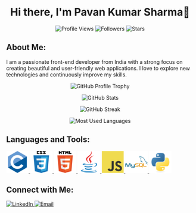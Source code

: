 
<h1 align="center">Hi there, I'm Pavan Kumar Sharma👋</h1>

<p align="center">
  <img src="https://komarev.com/ghpvc/?username=pavansharma1226&label=Profile%20views&color=0e75b6&style=flat-square" alt="Profile Views" />
  <img src="https://img.shields.io/github/followers/pavansharma1226?label=Followers&style=social" alt="Followers" />
  <img src="https://img.shields.io/github/stars/pavansharma1226?label=Stars&style=social" alt="Stars" />
</p>

<h2 align="left">About Me:</h2>
<p align="left">
  I am a passionate front-end developer from India with a strong focus on creating beautiful and user-friendly web applications. I love to explore new technologies and continuously improve my skills.
</p>

<p align="center">
  <img src="https://github-profile-trophy.vercel.app/?username=pavansharma1226&theme=darkhub&row=2&column=3" alt="GitHub Profile Trophy" />
</p>



<p align="center">
  <img src="https://github-readme-stats.vercel.app/api?username=pavansharma1226&show_icons=true&count_private=true&theme=dark" alt="GitHub Stats" />
</p>

<p align="center">
  <img src="https://github-readme-streak-stats.herokuapp.com/?user=pavansharma1226&theme=dark" alt="GitHub Streak" />
</p>

<p align="center">
  <img src="https://github-readme-stats.vercel.app/api/top-langs/?username=pavansharma1226&layout=compact&theme=dark" alt="Most Used Languages" />
</p>


<h2 align="left">Languages and Tools:</h2>
<p align="left">
  <a href="https://www.cprogramming.com/" target="_blank">
    <img src="https://raw.githubusercontent.com/devicons/devicon/master/icons/c/c-original.svg" alt="C" width="60" height="60"/>
  </a>
  <a href="https://www.w3schools.com/css/" target="_blank">
    <img src="https://raw.githubusercontent.com/devicons/devicon/master/icons/css3/css3-original-wordmark.svg" alt="CSS3" width="60" height="60"/>
  </a>
  <a href="https://www.w3.org/html/" target="_blank">
    <img src="https://raw.githubusercontent.com/devicons/devicon/master/icons/html5/html5-original-wordmark.svg" alt="HTML5" width="60" height="60"/>
  </a>
  <a href="https://www.java.com" target="_blank">
    <img src="https://raw.githubusercontent.com/devicons/devicon/master/icons/java/java-original.svg" alt="Java" width="60" height="60"/>
  </a>
  <a href="https://developer.mozilla.org/en-US/docs/Web/JavaScript" target="_blank">
    <img src="https://raw.githubusercontent.com/devicons/devicon/master/icons/javascript/javascript-original.svg" alt="JavaScript" width="60" height="60"/>
  </a>
  <a href="https://www.mysql.com/" target="_blank">
    <img src="https://raw.githubusercontent.com/devicons/devicon/master/icons/mysql/mysql-original-wordmark.svg" alt="MySQL" width="60" height="60"/>
  </a>
  <a href="https://www.python.org" target="_blank">
    <img src="https://raw.githubusercontent.com/devicons/devicon/master/icons/python/python-original.svg" alt="Python" width="60" height="60"/>
  </a>
</p>
<h2 align="left">Connect with Me:</h2>
<p align="left">
  <a href="https://linkedin.com/in/aaditya-saraswat-008393172" target="_blank">
    <img src="https://img.shields.io/badge/-LinkedIn-blue?style=flat-square&logo=linkedin" alt="LinkedIn" />
  </a>
  <a href="mailto:pavansharma1226@gmail.com" target="_blank">
    <img src="https://img.shields.io/badge/-Email-red?style=flat-square&logo=mail.ru" alt="Email" />
  </a>
</p>
